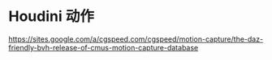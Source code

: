 # Houdini 动作

https://sites.google.com/a/cgspeed.com/cgspeed/motion-capture/the-daz-friendly-bvh-release-of-cmus-motion-capture-database
